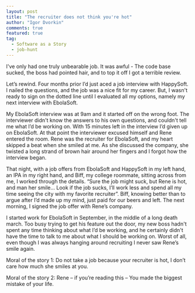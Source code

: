 ```yaml
---
layout: post
title: "The recruiter does not think you're hot"
author: "Igor Dvorkin"
comments: true
featured: true
tag:
  - Software as a Story
  - job-hunt
---
```


I've only had one truly unbearable job. It was awful - The code base sucked, the boss had pointed hair, and to top it off I got a terrible review.

Let’s rewind. Four months prior I’d just aced a job interview with HappySoft. I nailed the questions, and the job was a nice fit for my career. But, I wasn't ready to sign on the dotted line until I evaluated all my options, namely my next interview with EbolaSoft.

My EbolaSoft interview was at 9am and it started off on the wrong foot. The interviewer didn't know the answers to his own questions, and couldn't tell me what I’d be working on. With 15 minutes left in the interview I’d given up on EbolaSoft. At that point the interviewer excused himself and Rene entered the room. Rene was the recruiter for EbolaSoft, and my heart skipped a beat when she smiled at me. As she discussed the company, she twisted a long strand of brown hair around her fingers and I forgot how the interview began.

That night, with a job offers from EbolaSoft and HappySoft in my left hand, an IPA in my right hand, and Biff, my college roommate, sitting across from me, I worked through the details. “Sure the job might suck, but Rene is hot, and man her smile... Look if the job sucks, I’ll work less and spend all my time seeing the city with my favorite recruiter”. Biff, knowing better than to argue after I’d made up my mind, just paid for our beers and left.
The next morning, I signed the job offer with Rene’s company.

I started work for EbolaSoft in September, in the middle of a long death march. Too busy trying to get his feature out the door, my new boss hadn't spent any time thinking about what I’d be working, and he certainly didn't have the time to talk to me about what I should be working on. Worst of all, even though I was always hanging around recruiting I never saw Rene’s smile again.

Moral of the story 1: Do not take a job because your recruiter is hot, I don’t care how much she smiles at you.

Moral of the story 2: Rene – if you’re reading this – You made the biggest mistake of your life.
